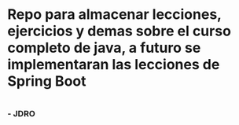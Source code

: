 # Repo para almacenar lecciones, ejercicios y demas sobre el curso completo de java, a futuro se implementaran las lecciones de Spring Boot
#
### - JDRO
